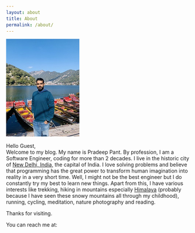 ```yaml
---
layout: about
title: About
permalink: /about/
---
```


![IMG_1573_small.jpg](\data\images\IMG_1573_small.jpg)

Hello Guest,	
Welcome to my blog. My name is Pradeep Pant. By profession, I am a Software Engineer, coding for more than 2 decades. I live in the historic city of [New Delhi, India,](http://en.wikipedia.org/wiki/New_Delhi) the capital of India. I love solving problems and believe that programming has the great power to transform human imagination into reality in a very short time. Well, I might not be the best engineer but I do constantly try my best to learn new things. Apart from this, I have various interests like trekking, hiking in mountains especially [Himalaya](http://en.wikipedia.org/wiki/Himalayas) (probably because I have seen these snowy mountains all through my childhood), running, cycling, meditation, nature photography and reading. 

Thanks for visiting.

You can reach me at:

<span><a href=""></a>&nbsp;&nbsp;
<a href="https://www.linkedin.com/in/ppant"><svg class="svg-icon"><use xlink:href="/assets/minima-social-icons.svg#linkedin"></use></svg></a>
&nbsp;&nbsp;<a href="https://github.com/ppant"><svg class="svg-icon"><use xlink:href="/assets/minima-social-icons.svg#github"></use></svg></a>
&nbsp;&nbsp;<a href="https://www.twitter.com/ppant"><svg class="svg-icon"><use xlink:href="/assets/minima-social-icons.svg#twitter"></use></svg></a></span>